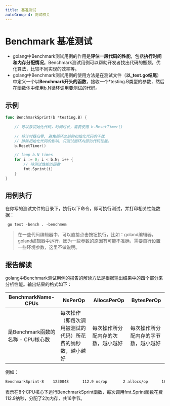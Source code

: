 ```yaml
---
title: 基准测试
autoGroup-4: 测试相关
---
```


# Benchmark 基准测试

- golang中Benchmark测试用例的作用是**评估一段代码的性能**，包括**执行时间和内存分配情况**。Benchmark测试用例可以帮助开发者找出代码的瓶颈，优化算法，比较不同实现的效率等。
- golang中Benchmark测试用例的使用方法是在测试文件（**以_test.go结尾**）中定义一个以**Benchmark开头的函数**，接收一个*testing.B类型的参数，然后在函数体中使用b.N循环调用要测试的代码。

## 示例

```go
func BenchmarkSprint(b *testing.B) {
    
    // 可以放初始化代码，时间过长，需要使用 b.ResetTimer()
    
	// 将计时器归零, 避免循环之前的初始化代码的干扰
    // 排除初始化代码的影响，只测试循环内部的代码性能。
	b.ResetTimer()

	// loop b.N times
	for i := 0; i < b.N; i++ {
		// 待测试性能的函数
		fmt.Sprint(i)
	}
}
```

## 用例执行

在你写的测试文件的目录下，执行以下命令，即可执行测试，并打印相关性能数据：

```
 go test -bench . -benchmem
```

> 在一些代码编辑器中，可以直接点击按钮执行，比如：goland编辑器，goland编辑器中运行，因为一些参数的原因有可能不准确，需要自行设置一些环境参数，这里不做说明。

## 报告解读

golang中Benchmark测试用例的报告的解读方法是根据输出结果中的四个部分来分析性能。输出结果的格式如下：

| BenchmarkName-CPUs                | NsPerOp                                                    | AllocsPerOp                        | BytesPerOp                           |
| --------------------------------- | ---------------------------------------------------------- | ---------------------------------- | ------------------------------------ |
| 是Benchmark函数的名称 - CPU核心数 | 每次操作（即每次调用被测试的代码）所花费的纳秒数，越小越好 | 每次操作所分配内存的次数，越小越好 | 每次操作所分配内存的字节数，越小越好 |

例如：

```bash
BenchmarkSprint-8    1230048      112.9 ns/op       2 allocs/op      16 B/op
```

表示在8个CPU核心下运行BenchmarkSprint函数，每次调用fmt.Sprint函数花费112.9纳秒，分配了2次内存，共16字节。